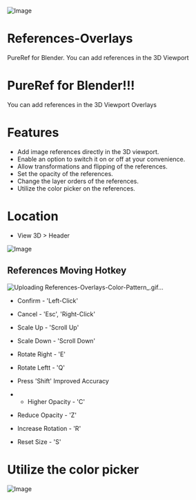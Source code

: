 ![Image](https://public-files.gumroad.com/kxdzgj7hmdkm0j8nr4051ub6ooqp)
# References-Overlays
PureRef for Blender. You can add references in the 3D Viewport

# PureRef for Blender!!! 
You can add references in the 3D Viewport Overlays

# Features
* Add image references directly in the 3D viewport.
* Enable an option to switch it on or off at your convenience.
* Allow transformations and flipping of the references.
* Set the opacity of the references.
* Change the layer orders of the references.
* Utilize the color picker on the references.

# Location
* View 3D > Header

![Image](https://public-files.gumroad.com/o292gfv4nyquj7m6lwkfn1qmrwbu)

## References Moving Hotkey
![Uploading References-Overlays-Color-Pattern_.gif…]()
* Confirm - 'Left-Click'
* Cancel - 'Esc', 'Right-Click'
* Scale Up - 'Scroll Up'

* Scale Down - 'Scroll Down'
* Rotate Right - 'E'
* Rotate Leftt - 'Q'
* Press 'Shift' Improved Accuracy
* * Higher Opacity - 'C'
* Reduce Opacity - 'Z'
* Increase Rotation - 'R'
* Reset Size - 'S'

# Utilize the color picker
![Image](https://public-files.gumroad.com/l9zjhkig269svuysuq9dao5ug34e)

